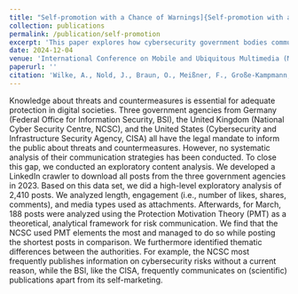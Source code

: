 ```yaml
---
title: "Self-promotion with a Chance of Warnings]{Self-promotion with a Chance of Warnings: Exploring Cybersecurity Communication Among Government Institutions on LinkedIn"
collection: publications
permalink: /publication/self-promotion
excerpt: 'This paper explores how cybersecurity government bodies communicate on LinkedIn'
date: 2024-12-04
venue: 'International Conference on Mobile and Ubiquitous Multimedia (MUM '24), December 1--4, 2024, Stockholm'
paperurl: ''
citation: 'Wilke, A., Nold, J., Braun, O., Meißner, F., Große-Kampmann, M. Self-promotion with a Chance of Warnings]{Self-promotion with a Chance of Warnings: Exploring Cybersecurity Communication Among Government Institutions on LinkedIn. In Proceedings of the International Conference on Mobile and Ubiquitous Multimedia (MUM '24), December 1--4, 2024, Stockholm'
---
```

Knowledge about threats and countermeasures is essential for adequate protection in digital societies. Three government agencies from Germany (Federal Office for Information Security, BSI), the United Kingdom (National Cyber Security Centre, NCSC), and the United States (Cybersecurity and Infrastructure Security Agency, CISA) all have the legal mandate to inform the public about threats and countermeasures. However, no systematic analysis of their communication strategies has been conducted. To close this gap, we conducted an exploratory content analysis. We developed a LinkedIn crawler to download all posts from the three government agencies in 2023. Based on this data set, we did a high-level exploratory analysis of 2,410 posts. We analyzed length, engagement (i.e., number of likes, shares, comments), and media types used as attachments. Afterwards, for March, 188 posts were analyzed using the Protection Motivation Theory (PMT) as a theoretical, analytical framework for risk communication. We find that the NCSC used PMT elements the most and managed to do so while posting the shortest posts in comparison. We furthermore identified thematic differences between the authorities. For example, the NCSC most frequently publishes information on cybersecurity risks without a current reason, while the BSI, like the CISA, frequently communicates on (scientific) publications apart from its self-marketing.

